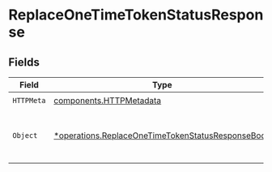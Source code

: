 # ReplaceOneTimeTokenStatusResponse


## Fields

| Field                                                                                                                 | Type                                                                                                                  | Required                                                                                                              | Description                                                                                                           |
| --------------------------------------------------------------------------------------------------------------------- | --------------------------------------------------------------------------------------------------------------------- | --------------------------------------------------------------------------------------------------------------------- | --------------------------------------------------------------------------------------------------------------------- |
| `HTTPMeta`                                                                                                            | [components.HTTPMetadata](../../models/components/httpmetadata.md)                                                    | :heavy_check_mark:                                                                                                    | N/A                                                                                                                   |
| `Object`                                                                                                              | [*operations.ReplaceOneTimeTokenStatusResponseBody](../../models/operations/replaceonetimetokenstatusresponsebody.md) | :heavy_minus_sign:                                                                                                    | The one-time token status was updated successfully.                                                                   |